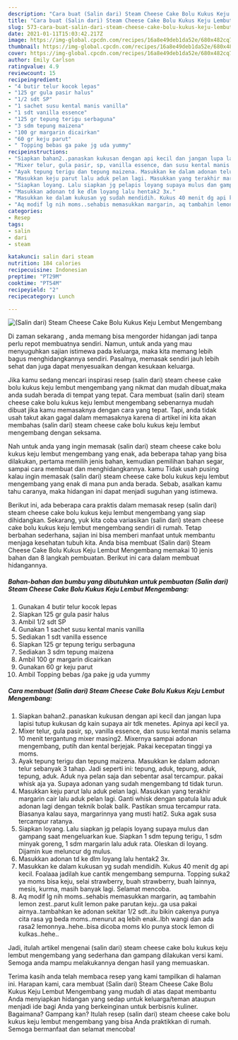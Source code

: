 ```yaml
---
description: "Cara buat (Salin dari) Steam Cheese Cake Bolu Kukus Keju Lembut Mengembang yang enak dan Mudah Dibuat"
title: "Cara buat (Salin dari) Steam Cheese Cake Bolu Kukus Keju Lembut Mengembang yang enak dan Mudah Dibuat"
slug: 573-cara-buat-salin-dari-steam-cheese-cake-bolu-kukus-keju-lembut-mengembang-yang-enak-dan-mudah-dibuat
date: 2021-01-11T15:03:42.217Z
image: https://img-global.cpcdn.com/recipes/16a8e49deb1da52e/680x482cq70/salin-dari-steam-cheese-cake-bolu-kukus-keju-lembut-mengembang-foto-resep-utama.jpg
thumbnail: https://img-global.cpcdn.com/recipes/16a8e49deb1da52e/680x482cq70/salin-dari-steam-cheese-cake-bolu-kukus-keju-lembut-mengembang-foto-resep-utama.jpg
cover: https://img-global.cpcdn.com/recipes/16a8e49deb1da52e/680x482cq70/salin-dari-steam-cheese-cake-bolu-kukus-keju-lembut-mengembang-foto-resep-utama.jpg
author: Emily Carlson
ratingvalue: 4.9
reviewcount: 15
recipeingredient:
- "4 butir telur kocok lepas"
- "125 gr gula pasir halus"
- "1/2 sdt SP"
- "1 sachet susu kental manis vanilla"
- "1 sdt vanilla essence"
- "125 gr tepung terigu serbaguna"
- "3 sdm tepung maizena"
- "100 gr margarin dicairkan"
- "60 gr keju parut"
- " Topping bebas ga pake jg uda yummy"
recipeinstructions:
- "Siapkan bahan2..panaskan kukusan dengan api kecil dan jangan lupa lapisi tutup kukusan dg kain supaya air tdk menetes. Apinya api kecil ya."
- "Mixer telur, gula pasir, sp, vanilla essence, dan susu kental manis selama 10 menit tergantung mixer masing2. Mixernya sampai adonan mengembang, putih dan kental berjejak. Pakai kecepatan tinggi ya moms."
- "Ayak tepung terigu dan tepung maizena. Masukkan ke dalam adonan telur sebanyak 3 tahap. Jadi seperti ini: tepung, aduk, tepung, aduk, tepung, aduk. Aduk nya pelan saja dan sebentar asal tercampur. pakai whisk aja ya. Supaya adonan yang sudah mengembang td tidak turun."
- "Masukkan keju parut lalu aduk pelan lagi. Masukkan yang terakhir margarin cair lalu aduk pelan lagi. Ganti whisk dengan spatula lalu aduk adonan lagi dengan teknik bolak balik. Pastikan smua tercampur rata. Biasanya kalau saya, margarinnya yang musti hati2. Suka agak susa tercampur ratanya."
- "Siapkan loyang. Lalu siapkan jg pelapis loyang supaya mulus dan gampang saat mengeluarkan kue. Siapkan 1 sdm tepung terigu, 1 sdm minyak goreng, 1 sdm margarin lalu aduk rata. Oleskan di loyang. Dijamin kue meluncur dg mulus."
- "Masukkan adonan td ke dlm loyang lalu hentak2 3x."
- "Masukkan ke dalam kukusan yg sudah mendidih. Kukus 40 menit dg api kecil. Foalaaa jadilah kue cantik mengembang sempurna. Topping suka2 ya moms bisa keju, selai strawberry, buah strawberry, buah lainnya, mesis, kurma, masih banyak lagi. Selamat mencoba."
- "Aq modif lg nih moms..sehabis memasukkan margarin, aq tambahin lemon zest..parut kulit lemon pake parutan keju..ga usa pakai airnya..tambahkan ke adonan sekitar 1/2 sdt..itu bikin cakenya punya cita rasa yg beda moms..menurut aq lebih enak..lbh wangi dan ada rasa2 lemonnya..hehe..bisa dicoba moms klo punya stock lemon di kulkas..hehe.."
categories:
- Resep
tags:
- salin
- dari
- steam

katakunci: salin dari steam 
nutrition: 184 calories
recipecuisine: Indonesian
preptime: "PT29M"
cooktime: "PT54M"
recipeyield: "2"
recipecategory: Lunch

---
```



![(Salin dari) Steam Cheese Cake Bolu Kukus Keju Lembut Mengembang](https://img-global.cpcdn.com/recipes/16a8e49deb1da52e/680x482cq70/salin-dari-steam-cheese-cake-bolu-kukus-keju-lembut-mengembang-foto-resep-utama.jpg)

Di zaman  sekarang , anda memang bisa mengorder hidangan jadi tanpa perlu repot membuatnya sendiri. Namun, untuk anda yang mau menyuguhkan sajian istimewa pada keluarga, maka kita memang lebih bagus menghidangkannya sendiri. Pasalnya, memasak sendiri jauh lebih sehat dan juga dapat menyesuaikan dengan kesukaan keluarga.

Jika kamu sedang mencari inspirasi resep (salin dari) steam cheese cake bolu kukus keju lembut mengembang yang nikmat dan mudah dibuat,maka anda sudah berada di tempat yang tepat. Cara membuat (salin dari) steam cheese cake bolu kukus keju lembut mengembang  sebenarnya mudah dibuat jika kamu memasaknya dengan cara yang tepat. Tapi, anda tidak usah takut akan gagal dalam memasaknya 
karena di artikel ini kita akan membahas (salin dari) steam cheese cake bolu kukus keju lembut mengembang dengan seksama.  



Nah untuk anda yang ingin memasak (salin dari) steam cheese cake bolu kukus keju lembut mengembang yang enak, ada beberapa tahap yang bisa dilakukan, pertama memilih jenis bahan, kemudian pemilihan bahan segar, sampai cara membuat dan menghidangkannya. kamu Tidak usah pusing kalau ingin memasak (salin dari) steam cheese cake bolu kukus keju lembut mengembang yang enak di mana pun anda berada. Sebab, asalkan kamu  tahu caranya, maka hidangan ini dapat menjadi suguhan yang istimewa.

Berikut ini, ada beberapa cara praktis  dalam memasak resep (salin dari) steam cheese cake bolu kukus keju lembut mengembang yang siap dihidangkan. Sekarang, yuk kita coba variasikan (salin dari) steam cheese cake bolu kukus keju lembut mengembang sendiri di rumah. Tetap berbahan sederhana, sajian ini bisa memberi manfaat untuk membantu menjaga kesehatan tubuh kita. Anda bisa membuat (Salin dari) Steam Cheese Cake Bolu Kukus Keju Lembut Mengembang memakai 10 jenis bahan dan 8 langkah pembuatan. Berikut ini cara dalam membuat hidangannya.

<!--inarticleads1-->

##### Bahan-bahan dan bumbu yang dibutuhkan untuk pembuatan (Salin dari) Steam Cheese Cake Bolu Kukus Keju Lembut Mengembang:

1. Gunakan 4 butir telur kocok lepas
1. Siapkan 125 gr gula pasir halus
1. Ambil 1/2 sdt SP
1. Gunakan 1 sachet susu kental manis vanilla
1. Sediakan 1 sdt vanilla essence
1. Siapkan 125 gr tepung terigu serbaguna
1. Sediakan 3 sdm tepung maizena
1. Ambil 100 gr margarin dicairkan
1. Gunakan 60 gr keju parut
1. Ambil  Topping bebas /ga pake jg uda yummy




<!--inarticleads2-->

##### Cara membuat (Salin dari) Steam Cheese Cake Bolu Kukus Keju Lembut Mengembang:

1. Siapkan bahan2..panaskan kukusan dengan api kecil dan jangan lupa lapisi tutup kukusan dg kain supaya air tdk menetes. Apinya api kecil ya.
1. Mixer telur, gula pasir, sp, vanilla essence, dan susu kental manis selama 10 menit tergantung mixer masing2. Mixernya sampai adonan mengembang, putih dan kental berjejak. Pakai kecepatan tinggi ya moms.
1. Ayak tepung terigu dan tepung maizena. Masukkan ke dalam adonan telur sebanyak 3 tahap. Jadi seperti ini: tepung, aduk, tepung, aduk, tepung, aduk. Aduk nya pelan saja dan sebentar asal tercampur. pakai whisk aja ya. Supaya adonan yang sudah mengembang td tidak turun.
1. Masukkan keju parut lalu aduk pelan lagi. Masukkan yang terakhir margarin cair lalu aduk pelan lagi. Ganti whisk dengan spatula lalu aduk adonan lagi dengan teknik bolak balik. Pastikan smua tercampur rata. Biasanya kalau saya, margarinnya yang musti hati2. Suka agak susa tercampur ratanya.
1. Siapkan loyang. Lalu siapkan jg pelapis loyang supaya mulus dan gampang saat mengeluarkan kue. Siapkan 1 sdm tepung terigu, 1 sdm minyak goreng, 1 sdm margarin lalu aduk rata. Oleskan di loyang. Dijamin kue meluncur dg mulus.
1. Masukkan adonan td ke dlm loyang lalu hentak2 3x.
1. Masukkan ke dalam kukusan yg sudah mendidih. Kukus 40 menit dg api kecil. Foalaaa jadilah kue cantik mengembang sempurna. Topping suka2 ya moms bisa keju, selai strawberry, buah strawberry, buah lainnya, mesis, kurma, masih banyak lagi. Selamat mencoba.
1. Aq modif lg nih moms..sehabis memasukkan margarin, aq tambahin lemon zest..parut kulit lemon pake parutan keju..ga usa pakai airnya..tambahkan ke adonan sekitar 1/2 sdt..itu bikin cakenya punya cita rasa yg beda moms..menurut aq lebih enak..lbh wangi dan ada rasa2 lemonnya..hehe..bisa dicoba moms klo punya stock lemon di kulkas..hehe..




Jadi, itulah artikel mengenai  (salin dari) steam cheese cake bolu kukus keju lembut mengembang  yang sederhana dan gampang dilakukan versi kami. Semoga anda mampu melakukannya dengan hasil yang memuaskan. 

Terima kasih anda telah membaca resep yang kami tampilkan di halaman ini. Harapan kami, cara membuat  (Salin dari) Steam Cheese Cake Bolu Kukus Keju Lembut Mengembang yang mudah di atas dapat membantu Anda menyiapkan hidangan yang sedap untuk keluarga/teman ataupun menjadi ide bagi Anda yang berkeinginan untuk berbisnis kuliner. Bagaimana? Gampang kan? Itulah resep (salin dari) steam cheese cake bolu kukus keju lembut mengembang yang bisa Anda praktikkan di rumah. Semoga bermanfaat dan selamat mencoba!

